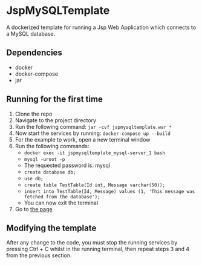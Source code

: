 # JspMySQLTemplate
A dockerized template for running a Jsp Web Application which connects to a MySQL database.

## Dependencies
* docker
* docker-compose
* jar

## Running for the first time
1. Clone the repo
2. Navigate to the project directory
3. Run the following command: 
`jar -cvf jspmysqltemplate.war *`
4. Now start the services by running: `docker-compose up --build`
5. For the example to work, open a new terminal window
6. Run the following commands:
      - `docker exec -it jspmysqltemplate_mysql-server_1 bash`
      - `mysql -uroot -p`
      - The requested password is: mysql
      - `create database db;`
      - `use db;`
      - `create table TestTable(Id int, Message varchar(50));`
      - `insert into TestTable(Id, Message) values (1, 'This message was fetched from the database');`
      - You can now exit the terminal
7. Go to [the page](http://localhost:8888/jspmysqltemplate/index.jsp)

## Modifying the template
After any change to the code, you must stop the running services by pressing Ctrl + C whilst in the running terminal, then repeat steps 3 and 4 from the previous section.

